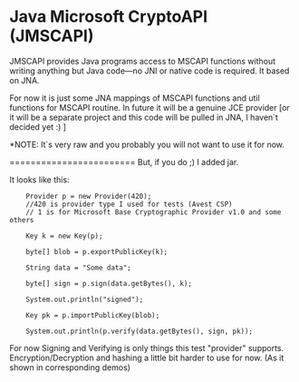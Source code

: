 
Java Microsoft CryptoAPI (JMSCAPI)
========================

JMSCAPI provides Java programs access to MSCAPI functions without writing anything but Java code—no JNI or native code is required. It based on JNA.

For now it is just some JNA mappings of MSCAPI functions and util functions for MSCAPI routine. In future it will be a genuine JCE provider [or it will
be a separate project and this code will be pulled in JNA, I haven`t decided yet :) ]

*NOTE: It`s very raw and you probably you will not want to use it for now.

========================
But, if you do ;) I added jar.

It looks like this:

		Provider p = new Provider(420);
		//420 is provider type I used for tests (Avest CSP)
		// 1 is for Microsoft Base Cryptographic Provider v1.0 and some others		
		
		Key k = new Key(p);
		
		byte[] blob = p.exportPublicKey(k);
		
		String data = "Some data";
		
		byte[] sign = p.sign(data.getBytes(), k);
		
		System.out.println("signed");
		
		Key pk = p.importPublicKey(blob);
		
		System.out.println(p.verify(data.getBytes(), sign, pk));

For now Signing and Verifying is only things this test "provider" supports. Encryption/Decryption and hashing a little bit harder to use for now. (As it shown in corresponding demos)